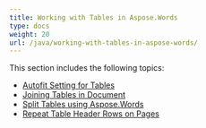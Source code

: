 ```yaml
---
title: Working with Tables in Aspose.Words
type: docs
weight: 20
url: /java/working-with-tables-in-aspose-words/
---
```


This section includes the following topics:

- [Autofit Setting for Tables](https://docs.aspose.com/words/java/autofit-setting-for-tables/)
- [Joining Tables in Document](https://docs.aspose.com/words/java/joining-tables-in-document/)
- [Split Tables using Aspose.Words](https://docs.aspose.com/words/java/split-tables-using-aspose-words/)
- [Repeat Table Header Rows on Pages](https://docs.aspose.com/words/java/repeat-table-header-rows-on-pages/)
